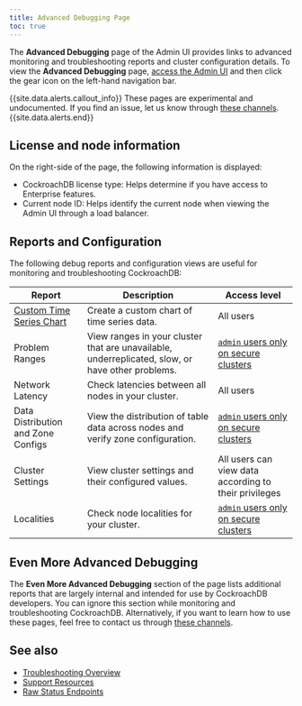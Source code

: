 ```yaml
---
title: Advanced Debugging Page
toc: true
---
```


The **Advanced Debugging** page of the Admin UI provides links to advanced monitoring and troubleshooting reports and cluster configuration details. To view the **Advanced Debugging** page, [access the Admin UI](admin-ui-access-and-navigate.html#access-the-admin-ui) and then click the gear icon on the left-hand navigation bar.

{{site.data.alerts.callout_info}}
These pages are experimental and undocumented. If you find an issue, let us know through [these channels](https://www.cockroachlabs.com/community/).
 {{site.data.alerts.end}}

## License and node information

On the right-side of the page, the following information is displayed:

- CockroachDB license type: Helps determine if you have access to Enterprise features.
- Current node ID: Helps identify the current node when viewing the Admin UI through a load balancer.

## Reports and Configuration

The following debug reports and configuration views are useful for monitoring and troubleshooting CockroachDB:

Report | Description | Access level
--------|-----|--------
[Custom Time Series Chart](admin-ui-custom-chart-debug-page.html) | Create a custom chart of time series data. | All users
Problem Ranges | View ranges in your cluster that are unavailable, underreplicated, slow, or have other problems. | [`admin` users only on secure clusters](admin-ui-overview.html#admin-ui-access)
Network Latency | Check latencies between all nodes in your cluster. | All users
Data Distribution and Zone Configs | View the distribution of table data across nodes and verify zone configuration. | [`admin` users only on secure clusters](admin-ui-overview.html#admin-ui-access)
Cluster Settings | View cluster settings and their configured values. | All users can view data according to their privileges
Localities | Check node localities for your cluster. | [`admin` users only on secure clusters](admin-ui-overview.html#admin-ui-access)

## Even More Advanced Debugging

The **Even More Advanced Debugging** section of the page lists additional reports that are largely internal and intended for use by CockroachDB developers. You can ignore this section while monitoring and troubleshooting CockroachDB. Alternatively, if you want to learn how to use these pages, feel free to contact us through [these channels](https://www.cockroachlabs.com/community/).

## See also

- [Troubleshooting Overview](troubleshooting-overview.html)
- [Support Resources](support-resources.html)
- [Raw Status Endpoints](monitoring-and-alerting.html#raw-status-endpoints)
